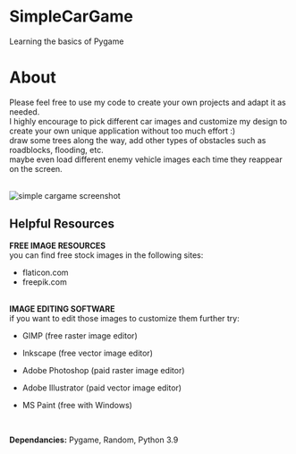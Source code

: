 # SimpleCarGame
Learning the basics of Pygame

<h1>About</h1>
Please feel free to use my code to create your own projects and adapt it as needed.
<br>
I highly encourage to pick different car images and customize my design to
<br>
create your own unique application without too much effort :)
<br>
draw some trees along the way, add other types of obstacles such as roadblocks, flooding, etc.
<br>
maybe even load different enemy vehicle images each time they reappear on the screen.
<br>
<br>

![simple cargame screenshot](https://user-images.githubusercontent.com/32107652/162980293-9d86b030-dcad-4427-8048-fd5498951dcb.png)

<h2>Helpful Resources</h2>
<b>FREE IMAGE RESOURCES</b>
<br>
you can find free stock images in the following sites:
<br>

- flaticon.com
- freepik.com
<br>
<b>IMAGE EDITING SOFTWARE</b>
<br>
if you want to edit those images to customize them further try:

- GIMP (free raster image editor)

- Inkscape (free vector image editor)

- Adobe Photoshop (paid raster image editor)

- Adobe Illustrator (paid vector image editor)

- MS Paint (free with Windows)

<br>



<b>Dependancies:</b> Pygame, Random, Python 3.9
<br>
<br>
